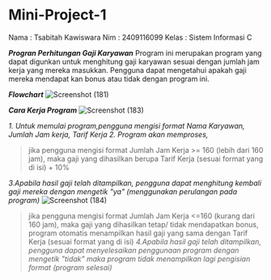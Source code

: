 # Mini-Project-1
Nama : Tsabitah Kawiswara
Nim : 2409116099
Kelas : Sistem Informasi C


***Progran Perhitungan Gaji Karyawan***
Program ini merupakan program yang dapat digunkan untuk menghitung gaji karyawan sesuai dengan jumlah jam kerja yang mereka masukkan. Pengguna dapat mengetahui apakah gaji mereka mendapat kan bonus atau tidak dengan program ini.

***Flowchart***
![Screenshot (181)](https://github.com/user-attachments/assets/f9254d0b-0c6e-4d1d-b823-972677c6d5af)

***Cara Kerja Program***
![Screenshot (183)](https://github.com/user-attachments/assets/7882a7ff-6494-4778-8c91-5345753c9b1d)

*1. Untuk memulai program,pengguna mengisi format Nama Karyawan, Jumlah Jam kerja, Tarif Kerja*
*2. Program akan memproses,*
>jika pengguna mengisi format Jumlah Jam Kerja >= 160 (lebih dari 160 jam), maka gaji yang dihasilkan berupa Tarif Kerja (sesuai format yang di isi) + 10%

*3.Apabila hasil gaji telah ditampilkan, pengguna dapat menghitung kembali gaji mereka dengan mengetik "ya" (menggunakan perulangan pada program)*
![Screenshot (184)](https://github.com/user-attachments/assets/c702cd5c-f39d-40a7-97fa-2210630e2bd5)

>jika pengguna mengisi format Jumlah Jam Kerja <=160 (kurang dari 160 jam), maka gaji yang dihasilkan tetap/ tidak mendapatkan bonus, program otomatis menampilkan hasil gaji yang sama dengan Tarif Kerja (sesuai format yang di isi)
*4.Apabila hasil gaji telah ditampilkan, pengguna dapat menyelesaikan penggunaan program dengan mengetik "tidak" maka program tidak menampilkan lagi pengisian format (program selesai)*

